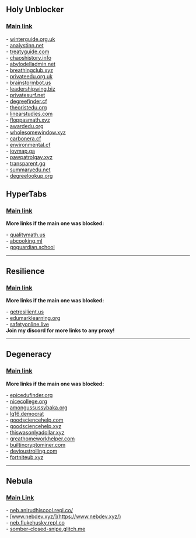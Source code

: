 Holy Unblocker
--------------

### [Main link](https://holyubofficial.net/)

\- [winterguide.org.uk](https://winterguide.org.uk/)  
\- [analystinn.net](https://analystinn.net/)  
\- [treatyguide.com](https://treatyguide.com/)  
\- [chaoshistory.info](https://chaoshistory.info/)  
\- [abylodelladmin.net](https://abylodelladmin.net/)  
\- [breathingclub.xyz](https://breathingclub.xyz/)  
\- [privateedu.org.uk](https://privateedu.org.uk/)  
\- [brainstormbot.us](https://brainstormbot.us/)  
\- [leadershipwing.biz](https://leadershipwing.biz/)  
\- [privatesurf.net](https://privatesurf.neht/)  
\- [degreefinder.cf](https://degreefinder.cf/)  
\- [theoristedu.org](https://theoristedu.org/)  
\- [linearstudies.com](https://linearstudies.com/)  
\- [floppasmath.xyz](https://floppasmath.xyz/)  
\- [awardedu.org](https://awardedu.org/)  
\- [wholesomewindow.xyz](https://wholesomewindow.xyz/)  
\- [carbonera.cf](https://carbonera.cf/)  
\- [environmental.cf](https://environmental.cf/)  
\- [joymap.ga](https://joymap.ga/)  
\- [pawpatrolgay.xyz](https://pawpatrolgay.xyz/)  
\- [transparent.gq](https://transparent.gq/)  
\- [summaryedu.net](https://summaryedu.net/)  
\- [degreelookup.org](https://degreelookup.org/)  

HyperTabs
---------

### [Main link](https://titaniumnetwork.org/)

**More links if the main one was blocked:**

\- [qualitymath.us](https://qualitymath.us/)  
\- [abcooking.ml](https://abcooking.ml/)  
\- [goguardian.school](https://goguardian.school)  

* * *

Resilience
----------


### [Main link](https://resilience.cx)

**More links if the main one was blocked:**

\- [getresilient.us](https://getresilient.us)  
\- [edumarklearning.org](https://edumarklearning.org/)  
\- [safetyonline.live](https://safetyonline.live/)  
**Join my discord for more links to any proxy!**

* * *

Degeneracy
----------

### [Main link](https://pleasedontblock.me)

**More links if the main one was blocked:**

\- [epicedufinder.org](https://epicedufinder.org/)  
\- [nicecollege.org](https://nicecollege.org/)  
\- [amongussussybaka.org](https://amongussussybaka.org/)  
\- [lq16.democrat](https://lq16.democrat/)  
\- [goodsciencehelp.com](https://goodsciencehelp.com)  
\- [goodsciencehelp.xyz](https://goodsciencehelp.xyz)  
\- [thiswasonlyadollar.xyz](https://thiswasonlyadollar.xyz)  
\- [greathomeworkhelper.com](https://greathomeworkhelper.com)  
\- [builtincryptominer.com](https://builtincryptominer.com)  
\- [devioustrolling.com](https://devioustrolling.com)  
\- [fortniteub.xyz](https://fortniteub.xyz)  

* * *

Nebula
------

### [Main Link](https://www.nebulaofficial.gq/)

\- [neb.anirudhiscool.repl.co/](https://neb.anirudhiscool.repl.co/)  
\- [www.nebdev.xyz/](https://www.nebdev.xyz/)  
\- [neb.flukehusky.repl.co](https://neb.flukehusky.repl.co/)  
\- [somber-closed-snipe.glitch.me](https://somber-closed-snipe.glitch.me/)  
